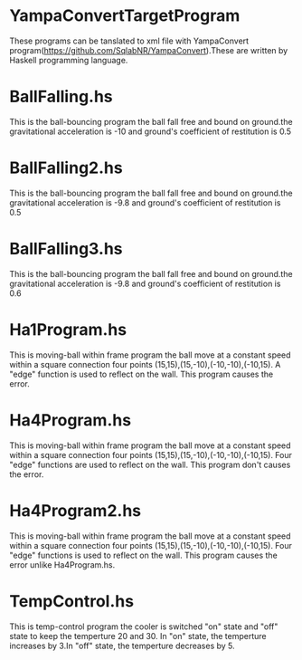# YampaConvertTargetProgram

These programs can be tanslated to xml file with YampaConvert program(https://github.com/SqlabNR/YampaConvert).These are written by Haskell programming language.

# BallFalling.hs

This is the ball-bouncing program the ball fall free and bound on ground.the gravitational acceleration is -10 and ground's coefficient of restitution is 0.5

# BallFalling2.hs

This is the ball-bouncing program the ball fall free and bound on ground.the gravitational acceleration is -9.8 and ground's coefficient of restitution is 0.5

# BallFalling3.hs

This is the ball-bouncing program the ball fall free and bound on ground.the gravitational acceleration is -9.8 and ground's coefficient of restitution is 0.6

# Ha1Program.hs

This is moving-ball within frame program the ball move at a constant speed within a square connection four points (15,15),(15,-10),(-10,-10),(-10,15). A "edge" function is used to reflect on the wall. This program causes the error.


# Ha4Program.hs

This is moving-ball within frame program the ball move at a constant speed within a square connection four points (15,15),(15,-10),(-10,-10),(-10,15). Four "edge" functions are used to reflect on the wall. This program don't causes the error.


# Ha4Program2.hs

This is moving-ball within frame program the ball move at a constant speed within a square connection four points (15,15),(15,-10),(-10,-10),(-10,15). Four "edge" functions is used to reflect on the wall. This program causes the error unlike Ha4Program.hs.

# TempControl.hs

This is temp-control program the cooler is switched  "on" state and "off" state to keep the temperture 20 and 30. In "on" state, the temperture increases by 3.In "off" state, the temperture decreases by 5.
